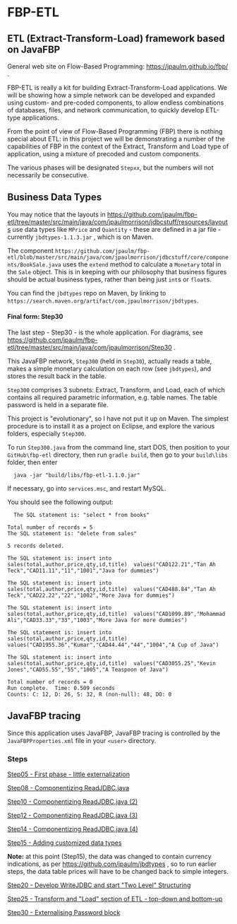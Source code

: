 FBP-ETL
=======

## ETL (Extract-Transform-Load) framework based on JavaFBP

General web site on Flow-Based Programming: https://jpaulm.github.io/fbp/ .

FBP-ETL is really a kit for building Extract-Transform-Load applications.  We will be showing how a simple network can be developed and expanded using custom- and pre-coded components, to allow endless combinations of databases, files, and network communication, to quickly develop ETL-type applications. 

From the point of view of Flow-Based Programming (FBP) there is nothing special about ETL:  in this project we will be demonstrating a number of the capabilities of FBP in the context of the Extract, Transform and Load type of application, using a mixture of precoded and custom components.

The various phases will be designated `Stepxx`, but the numbers will not necessarily be consecutive.

Business Data Types
---
You may notice that the layouts in https://github.com/jpaulm/fbp-etl/tree/master/src/main/java/com/jpaulmorrison/jdbcstuff/resources/layouts use data types like `MPrice` and `Quantity` - these are defined in a jar file - currently `jbdtypes-1.1.3.jar` , which is on Maven.  

The component `https://github.com/jpaulm/fbp-etl/blob/master/src/main/java/com/jpaulmorrison/jdbcstuff/core/components/BookSale.java` uses the `extend` method to calculate a `Monetary` total in the `Sale` object.  This is in keeping with our philosophy that business figures should be actual business types, rather than being just `int`s or `float`s.

You can find the `jbdtypes` repo on Maven, by linking to `https://search.maven.org/artifact/com.jpaulmorrison/jbdtypes`.


#### Final form: Step30

The last step - Step30 - is the whole application.  For diagrams, see https://github.com/jpaulm/fbp-etl/tree/master/src/main/java/com/jpaulmorrison/Step30 .  

This JavaFBP network, `Step300` (held in `Step30`), actually reads a table, makes a simple monetary calculation on each row (see `jbdtypes`), and stores the result back in the table.

`Step300` comprises 3 subnets: Extract, Transform, and Load, each of which contains all required parametric information, e.g. table names.  The table password is held in a separate file.

This project is "evolutionary", so I have not put it up on Maven.  The simplest procedure is to install it as a project on Eclipse, and explore the various folders, especially `Step300`.

To run `Step300.java` from the command line, start DOS, then position to your `GitHub\fbp-etl` directory, then run `gradle build`, then go to your `build\libs` folder, then enter  

      java -jar "build/libs/fbp-etl-1.1.0.jar"  

If necessary, go into `services.msc`, and restart MySQL.

You should see the following output:

```
  The SQL statement is: "select * from books"

Total number of records = 5
The SQL statement is: "delete from sales"

5 records deleted.

The SQL statement is: insert into sales(total,author,price,qty,id,title)  values("CAD122.21","Tan Ah Teck","CAD11.11","11","1001","Java for dummies")

The SQL statement is: insert into sales(total,author,price,qty,id,title)  values("CAD488.84","Tan Ah Teck","CAD22.22","22","1002","More Java for dummies")

The SQL statement is: insert into sales(total,author,price,qty,id,title)  values("CAD1099.89","Mohammad Ali","CAD33.33","33","1003","More Java for more dummies")

The SQL statement is: insert into sales(total,author,price,qty,id,title)  values("CAD1955.36","Kumar","CAD44.44","44","1004","A Cup of Java")

The SQL statement is: insert into sales(total,author,price,qty,id,title)  values("CAD3055.25","Kevin Jones","CAD55.55","55","1005","A Teaspoon of Java")

Total number of records = 0
Run complete.  Time: 0.509 seconds
Counts: C: 12, D: 26, S: 32, R (non-null): 48, DO: 0
```

JavaFBP tracing
------
Since this application uses JavaFBP, JavaFBP tracing is controlled by the `JavaFBPProperties.xml` file in your `<user>` directory.


### Steps

[Step05 - First phase - little externalization](src/main/java/com/jpaulmorrison/Step05/)

[Step08 - Componentizing ReadJDBC.java](src/main/java/com/jpaulmorrison/Step08/)

[Step10 - Componentizing ReadJDBC.java (2)](src/main/java/com/jpaulmorrison/Step10/)

[Step12 - Componentizing ReadJDBC.java (3)](src/main/java/com/jpaulmorrison/Step12/)

[Step14 - Componentizing ReadJDBC.java (4)](src/main/java/com/jpaulmorrison/Step14/)

[Step15 - Adding customized data types](src/main/java/com/jpaulmorrison/Step15/)

**Note:** at this point (Step15), the data was changed to contain currency indications, as per https://github.com/jpaulm/jbdtypes , so to run earlier steps, the data table prices will have to be changed back to simple integers.

[Step20 - Develop WriteJDBC and start "Two Level" Structuring](src/main/java/com/jpaulmorrison/Step20/)

[Step25 - Transform and "Load" section of ETL - top-down and bottom-up](src/main/java/com/jpaulmorrison/Step25/)

[Step30 - Externalising Password block](src/main/java/com/jpaulmorrison/Step30/)



